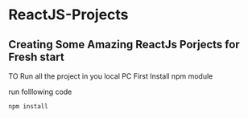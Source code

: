 # ReactJS-Projects
## Creating Some Amazing ReactJs Porjects for Fresh start 

TO Run all the project in you local PC First Install npm module

run folllowing code

```npm install```







